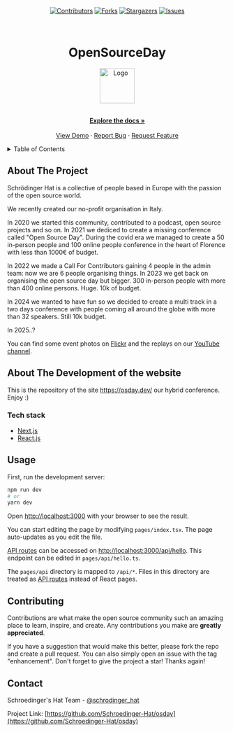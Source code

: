 <div align='center'>

[![Contributors][contributors-shield]][contributors-url]
[![Forks][forks-shield]][forks-url]
[![Stargazers][stars-shield]][stars-url]
[![Issues][issues-shield]][issues-url]

</div>

<!-- PROJECT LOGO -->
<br />
<div align="center">
  <h1>OpenSourceDay</h1>

  <a href="https://github.com/Schroedinger-Hat/osday">
    <img src="public/sh.png" alt="Logo" width="80" height="80">
  </a>

  <p align="center">
    <br />
    <a href="https://github.com/Schroedinger-Hat/osday/blob/main/README.md"><strong>Explore the docs »</strong></a>
    <br />
    <br />
    <a href="https://osday.dev/">View Demo</a>
    ·
    <a href="https://github.com/Schroedinger-Hat/osday/issues">Report Bug</a>
    ·
    <a href="https://github.com/Schroedinger-Hat/osday/issues">Request Feature</a>
  </p>
</div>

<!-- TABLE OF CONTENTS -->
<details>
  <summary>Table of Contents</summary>
  <ol>
    <li>
      <a href="#about-the-project">About The Project</a>
      <ul>
        <li><a href="#tech-stack">Built With</a></li>
      </ul>
    </li>
    <li><a href="#usage">Usage</a></li>
    <li><a href="#contributing">Contributing</a></li>
    <li><a href="#contact">Contact</a></li>
  </ol>
</details>

<!-- ABOUT THE PROJECT -->

## About The Project

Schrödinger Hat is a collective of people based in Europe with the passion of the open source world.

We recently created our no-profit organisation in Italy.

In 2020 we started this community, contributed to a podcast, open source projects and so on.
In 2021 we dediced to create a missing conference called "Open Source Day". During the covid era we managed to create a 50 in-person people and 100 online people conference in the heart of Florence with less than 1000€ of budget.

In 2022 we made a Call For Contributors gaining 4 people in the admin team: now we are 6 people organising things.
In 2023 we get back on organising the open source day but bigger. 300 in-person people with more than 400 online persons. Huge. 10k of budget.

In 2024 we wanted to have fun so we decided to create a multi track in a two days conference with people coming all around the globe with more than 32 speakers. Still 10k budget.

In 2025..?

You can find some event photos on [Flickr](https://www.flickr.com/photos/197981994@N04/albums/with/72177720315430384) and the replays on our [YouTube channel](https://youtube.com/c/SchrödingerHat).

## About The Development of the website

This is the repository of the site https://osday.dev/ our hybrid conference. Enjoy :)

### Tech stack

- [Next.js](https://nextjs.org/)
- [React.js](https://reactjs.org/)

<!-- USAGE EXAMPLES -->

## Usage

First, run the development server:

```bash
npm run dev
# or
yarn dev
```

Open [http://localhost:3000](http://localhost:3000) with your browser to see the result.

You can start editing the page by modifying `pages/index.tsx`. The page auto-updates as you edit the file.

[API routes](https://nextjs.org/docs/api-routes/introduction) can be accessed on [http://localhost:3000/api/hello](http://localhost:3000/api/hello). This endpoint can be edited in `pages/api/hello.ts`.

The `pages/api` directory is mapped to `/api/*`. Files in this directory are treated as [API routes](https://nextjs.org/docs/api-routes/introduction) instead of React pages.

<!-- CONTRIBUTING -->

## Contributing

Contributions are what make the open source community such an amazing place to learn, inspire, and create. Any contributions you make are **greatly appreciated**.

If you have a suggestion that would make this better, please fork the repo and create a pull request. You can also simply open an issue with the tag "enhancement".
Don't forget to give the project a star! Thanks again!

<!-- CONTACT -->

## Contact

Schroedinger's Hat Team - [@schrodinger_hat](mailto:osday@schrodinger-hat.org)

Project Link: [https://github.com/Schroedinger-Hat/osday](https://github.com/Schroedinger-Hat/osday)

<!-- MARKDOWN LINKS & IMAGES -->
<!-- https://www.markdownguide.org/basic-syntax/#reference-style-links -->

[contributors-shield]: https://img.shields.io/github/contributors/Schroedinger-Hat/osday.svg?style=for-the-badge
[contributors-url]: https://github.com/Schroedinger-Hat/osday/graphs/contributors
[forks-shield]: https://img.shields.io/github/forks/Schroedinger-Hat/osday.svg?style=for-the-badge
[forks-url]: https://github.com/Schroedinger-Hat/osday/network/members
[stars-shield]: https://img.shields.io/github/stars/Schroedinger-Hat/osday?style=for-the-badge
[stars-url]: https://github.com/Schroedinger-Hat/osday/stargazers
[issues-shield]: https://img.shields.io/github/issues/Schroedinger-Hat/osday.svg?style=for-the-badge
[issues-url]: https://github.com/Schroedinger-Hat/osday/issues
